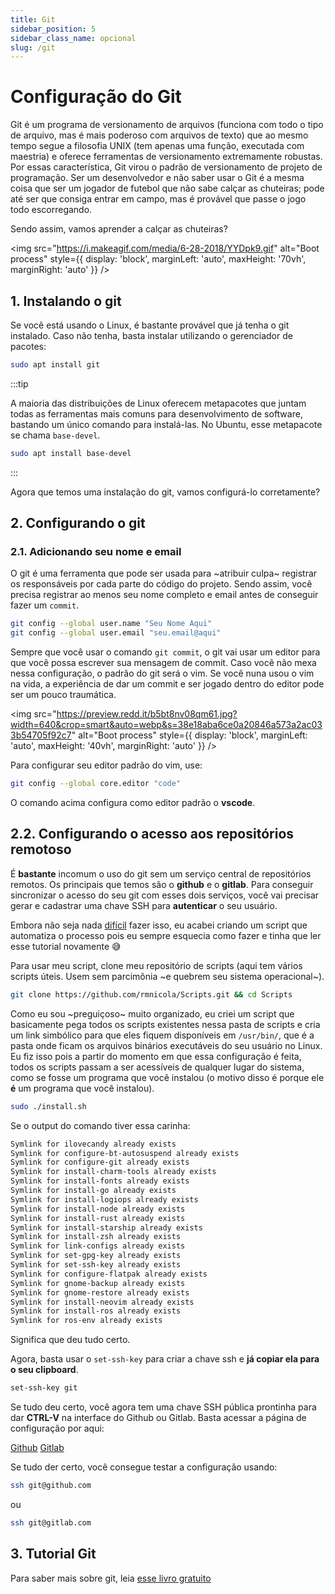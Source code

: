 ```yaml
---
title: Git
sidebar_position: 5
sidebar_class_name: opcional
slug: /git
---
```


# Configuração do Git

Git é um programa de versionamento de arquivos (funciona com todo o tipo de
arquivo, mas é mais poderoso com arquivos de texto) que ao mesmo tempo segue a
filosofia UNIX (tem apenas uma função, executada com maestria) e oferece
ferramentas de versionamento extremamente robustas. Por essas característica,
Git virou o padrão de versionamento de projeto de programação. Ser um
desenvolvedor e não saber usar o Git é a mesma coisa que ser um jogador de
futebol que não sabe calçar as chuteiras; pode até ser que consiga entrar em
campo, mas é provável que passe o jogo todo escorregando.

Sendo assim, vamos aprender a calçar as chuteiras?

<img 
  src="https://i.makeagif.com/media/6-28-2018/YYDpk9.gif"
  alt="Boot process" 
  style={{ 
    display: 'block',
    marginLeft: 'auto',
    maxHeight: '70vh',
    marginRight: 'auto'
  }} 
/>
<br/>

## 1. Instalando o git

Se você está usando o Linux, é bastante provável que já tenha o git instalado.
Caso não tenha, basta instalar utilizando o gerenciador de pacotes:

```bash
sudo apt install git
```

:::tip

A maioria das distribuições de Linux oferecem metapacotes que juntam todas as
ferramentas mais comuns para desenvolvimento de software, bastando um único
comando para instalá-las. No Ubuntu, esse metapacote se chama `base-devel`.

```bash
sudo apt install base-devel
```

:::

Agora que temos uma instalação do git, vamos configurá-lo corretamente?

## 2. Configurando o git

### 2.1. Adicionando seu nome e email

O git é uma ferramenta que pode ser usada para ~atribuir culpa~ registrar os
responsáveis por cada parte do código do projeto. Sendo assim, você precisa
registrar ao menos seu nome completo e email antes de conseguir fazer um
`commit`.

```bash
git config --global user.name "Seu Nome Aqui"
git config --global user.email "seu.email@aqui"
```

Sempre que você usar o comando `git commit`, o git vai usar um editor para que
você possa escrever sua mensagem de commit. Caso você não mexa nessa
configuração, o padrão do git será o vim. Se você nuna usou o vim na vida, a
experiência de dar um commit e ser jogado dentro do editor pode ser um pouco
traumática.

<img 
  src="https://preview.redd.it/b5bt8nv08qm61.jpg?width=640&crop=smart&auto=webp&s=38e18aba6ce0a20846a573a2ac033b54705f92c7"
  alt="Boot process" 
  style={{ 
    display: 'block',
    marginLeft: 'auto',
    maxHeight: '40vh',
    marginRight: 'auto'
  }} 
/>
<br/>

Para configurar seu editor padrão do vim, use:

```bash
git config --global core.editor "code"
```

O comando acima configura como editor padrão o **vscode**.

## 2.2. Configurando o acesso aos repositórios remotoso

É **bastante** incomum o uso do git sem um serviço central de repositórios
remotos. Os principais que temos são o **github** e o **gitlab**. Para
conseguir sincronizar o acesso do seu git com esses dois serviços, você vai
precisar gerar e cadastrar uma chave SSH para **autenticar** o seu usuário.

Embora não seja nada
[difícil](https://docs.github.com/en/authentication/connecting-to-github-with-ssh/generating-a-new-ssh-key-and-adding-it-to-the-ssh-agent)
fazer isso, eu acabei criando um script que automatiza o processo pois eu
sempre esquecia como fazer e tinha que ler esse tutorial novamente 😅

Para usar meu script, clone meu repositório de scripts (aqui tem vários scripts
úteis. Usem sem parcimônia ~e quebrem seu sistema operacional~).

```bash
git clone https://github.com/rmnicola/Scripts.git && cd Scripts
```

Como eu sou ~preguiçoso~ muito organizado, eu criei um script que basicamente
pega todos os scripts existentes nessa pasta de scripts e cria um link
simbólico para que eles fiquem disponíveis em `/usr/bin/`, que é a pasta onde
ficam os arquivos binários executáveis do seu usuário no Linux. Eu fiz isso
pois a partir do momento em que essa configuração é feita, todos os scripts
passam a ser acessíveis de qualquer lugar do sistema, como se fosse um programa
que você instalou (o motivo disso é porque ele **é** um programa que você
instalou).

```bash
sudo ./install.sh
```

Se o output do comando tiver essa carinha:

```bash
Symlink for ilovecandy already exists
Symlink for configure-bt-autosuspend already exists
Symlink for configure-git already exists
Symlink for install-charm-tools already exists
Symlink for install-fonts already exists
Symlink for install-go already exists
Symlink for install-logiops already exists
Symlink for install-node already exists
Symlink for install-rust already exists
Symlink for install-starship already exists
Symlink for install-zsh already exists
Symlink for link-configs already exists
Symlink for set-gpg-key already exists
Symlink for set-ssh-key already exists
Symlink for configure-flatpak already exists
Symlink for gnome-backup already exists
Symlink for gnome-restore already exists
Symlink for install-neovim already exists
Symlink for install-ros already exists
Symlink for ros-env already exists
```

Significa que deu tudo certo.

Agora, basta usar o `set-ssh-key` para criar a chave ssh e **já copiar ela para
o seu clipboard**.

```bash
set-ssh-key git
```

Se tudo deu certo, você agora tem uma chave SSH pública prontinha para dar
**CTRL-V** na interface do Github ou Gitlab. Basta acessar a página de
configuração por aqui:

[Github](https://github.com/settings/keys)
[Gitlab](https://gitlab.com/-/profile/keys)

Se tudo der certo, você consegue testar a configuração usando:

```bash
ssh git@github.com
```

ou

```bash
ssh git@gitlab.com
```

## 3. Tutorial Git

Para saber mais sobre git, leia [esse livro
gratuito](https://git-scm.com/book/en/v2)
